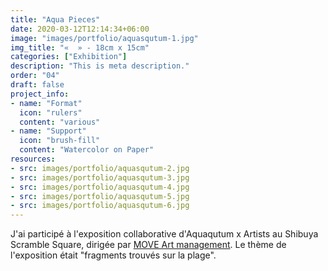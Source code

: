 ```yaml
---
title: "Aqua Pieces"
date: 2020-03-12T12:14:34+06:00
image: "images/portfolio/aquasqutum-1.jpg"
img_title: "«  » - 18cm x 15cm"
categories: ["Exhibition"]
description: "This is meta description."
order: "04"
draft: false
project_info:
- name: "Format"
  icon: "rulers"
  content: "various"
- name: "Support"
  icon: "brush-fill"
  content: "Watercolor on Paper"
resources:
- src: images/portfolio/aquasqutum-2.jpg
- src: images/portfolio/aquasqutum-3.jpg
- src: images/portfolio/aquasqutum-4.jpg
- src: images/portfolio/aquasqutum-5.jpg
- src: images/portfolio/aquasqutum-6.jpg
---
```

J'ai participé à l'exposition collaborative d'Aquaqutum x Artists au Shibuya Scramble Square, dirigée par [MOVE Art management](https://move-art.jp). Le thème de l'exposition était "fragments trouvés sur la plage".
